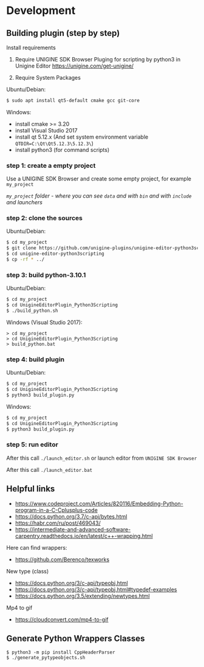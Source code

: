 # Development


## Building plugin (step by step)

Install requirements

1. Require UNIGINE SDK Browser
Pluging for scripting by python3 in Unigine Editor https://unigine.com/get-unigine/


2. Require System Packages

Ubuntu/Debian:
```bash
$ sudo apt install qt5-default cmake gcc git-core
```

Windows:
- install cmake >= 3.20 
- install Visual Studio 2017
- install qt 5.12.x (And set system environment variable `QTDIR=C:\Qt\Qt5.12.3\5.12.3\`)
- install python3 (for command scripts)

### step 1: create a empty project

Use a UNIGINE SDK Browser and create some empty project, for example `my_project`

*`my_project` folder - where you can see `data` and with `bin` and with `include` and launchers*

### step 2: clone the sources

Ubuntu/Debian:
```bash
$ cd my_project
$ git clone https://github.com/unigine-plugins/unigine-editor-python3scripting
$ cd unigine-editor-python3scripting 
$ cp -rf * ../
```

### step 3: build python-3.10.1

Ubuntu/Debian:
```bash
$ cd my_project
$ cd UnigineEditorPlugin_Python3Scripting
$ ./build_python.sh
```

Windows (Visual Studio 2017):
```
> cd my_project
> cd UnigineEditorPlugin_Python3Scripting
> build_python.bat
```

### step 4: build plugin

Ubuntu/Debian:
```bash
$ cd my_project
$ cd UnigineEditorPlugin_Python3Scripting
$ python3 build_plugin.py
```

Windows:
```bash
$ cd my_project
$ cd UnigineEditorPlugin_Python3Scripting
$ python3 build_plugin.py
```

### step 5: run editor

After this call `./launch_editor.sh` or launch editor from `UNIGINE SDK Browser`

After this call `./launch_editor.bat`


## Helpful links

- https://www.codeproject.com/Articles/820116/Embedding-Python-program-in-a-C-Cplusplus-code
- https://docs.python.org/3.7/c-api/bytes.html
- https://habr.com/ru/post/469043/
- https://intermediate-and-advanced-software-carpentry.readthedocs.io/en/latest/c++-wrapping.html

Here can find wrappers:
- https://github.com/Berenco/texworks

New type (class)
- https://docs.python.org/3/c-api/typeobj.html
- https://docs.python.org/3/c-api/typeobj.html#typedef-examples
- https://docs.python.org/3.5/extending/newtypes.html


Mp4 to gif
- https://cloudconvert.com/mp4-to-gif


## Generate Python Wrappers Classes

```
$ python3 -m pip install CppHeaderParser
$ ./generate_pytypeobjects.sh
```